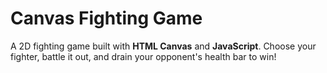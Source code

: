 #  Canvas Fighting Game

A 2D fighting game built with **HTML Canvas** and **JavaScript**. Choose your fighter, battle it out, and drain your opponent's health bar to win!
